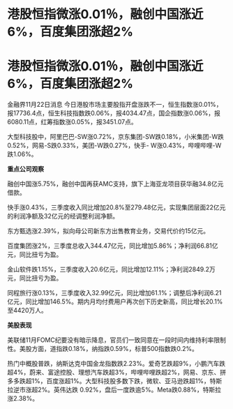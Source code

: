 # 港股恒指微涨0.01％，融创中国涨近6%，百度集团涨超2%

# 港股恒指微涨0.01％，融创中国涨近6%，百度集团涨超2%

金融界11月22日消息
今日港股市场主要股指开盘涨跌不一，恒生指数涨0.01%，报17736.4点，恒生科技指数跌0.06%，报4034.47点，国企指数涨0.06%，报6080.11点，红筹指数涨0.05%，报3451.07点。

大型科技股中，阿里巴巴-SW涨0.72%，京东集团-SW跌0.18%，小米集团-W跌0.52%，网易-S跌0.33%，美团-W跌0.27%，快手-
W涨0.43%，哔哩哔哩-W跌1.06%。

**重点公司观察**

融创中国涨5.75%，融创中国再获AMC支持，旗下上海亚龙项目获华融34.8亿元借款。

快手涨0.43%，三季度收入同比增加20.8%至279.48亿元，实现集团层面22亿元的利润净额及32亿元的经调整利润净额。

东方甄选涨2.39%，拟向母公司新东方出售教育业务，交易代价约15亿元。

百度集团涨2%，三季度总收入344.47亿元，同比增加5.86%；净利润66.81亿元，同比扭亏为盈。

金山软件跌1.15%，三季度收入20.6亿元，同比增加12.11%；净利润2849.2万元，同比扭亏为盈。

同程旅行涨0.13%，三季度收入32.99亿元，同比增加61.1%；调整后净利润6.21亿元，同比增加146.5%。期内月均付费用户再次创下历史新高，同比增长20.1%至4420万人。

**美股表现**

美联储11月FOMC纪要没有暗示降息，官员们一致同意在一段时间内维持利率限制性。美股方面，道指跌0.18%，纳指跌0.59%，标普500指数跌0.2%。

热门中概股普跌，纳斯达克中国金龙指数跌2.23%。爱奇艺跌超9%，小鹏汽车跌超4%，蔚来、富途控股、理想汽车跌超3%，哔哩哔哩跌超2%，网易、京东、拼多多跌超1%，百度涨超1%。大型科技股多数下跌，微软、亚马逊跌超1%，特斯拉逆市涨超2%。英伟达跌
0.92%，盘后一度跌逾5%。Meta跌0.88%，特斯拉涨2.38%。

